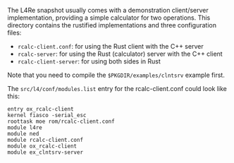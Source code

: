The L4Re snapshot usually comes with a demonstration client/server
implementation, providing a simple calculator for two operations.  This
directory contains the rustified implementations and three configuration files:

-   `rcalc-client.conf`: for using the Rust client with the C++ server
-   `rcalc-server`: for using the Rust (calculator) server with the C++ client
-   `rcalc-client-server`: for using both sides in Rust

Note that you need to compile the `$PKGDIR/examples/clntsrv` example first.

The `src/l4/conf/modules.list` entry for the rcalc-client.conf could look like
this:

```
entry ox_rcalc-client
kernel fiasco -serial_esc
roottask moe rom/rcalc-client.conf
module l4re
module ned
module rcalc-client.conf
module ox_rcalc-client
module ex_clntsrv-server
```
